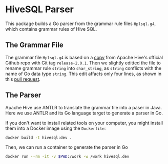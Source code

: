 # HiveSQL Parser

This package builds a Go parser from the grammar rule files `Hplsql.g4`, which contains grammar rules of Hive SQL.

## The Grammar File

The grammar file `Hplsql.g4` is based on a [copy](https://github.com/wangkuiyi/hive/blob/release-2.0.1/hplsql/src/main/antlr4/org/apache/hive/hplsql/Hplsql.g4) from Apache Hive's official Github repo with Git tag `release-2.0.1`.  Then we slightly editted the file to rename grammar rule `string` into `char_string`, as `string` conflicts with the name of Go data type `string`. This edit affacts only four lines, as shown in this [pull request](https://github.com/apache/hive/pull/654).

## The Parser

Apache Hive use ANTLR to translate the grammar file into a paser in Java.  Here we use ANTLR and its Go language target to generate a parser in Go.

If you don't want to install related tools on your computer, you might install them into a Docker image using the `Dockerfile`:

```bash
docker build -t hivesql:dev .
```

Then, we can run a container to generate the parser in Go

```bash
docker run --rm -it -v $PWD:/work -w /work hivesql.dev
```

